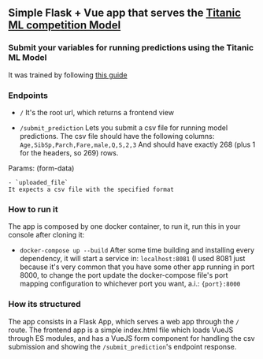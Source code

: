 ## Simple Flask + Vue app that serves the [Titanic ML competition Model](https://risx3.github.io/titanic-analysis/)
### Submit your variables for running predictions using the Titanic ML Model

It was trained by following [this guide](https://risx3.github.io/titanic-analysis/)

### Endpoints
- `/`
It's the root url, which returns a frontend view


- `/submit_prediction`
Lets you submit a csv file for running model predictions.
The csv file should have the following columns:
`Age,SibSp,Parch,Fare,male,Q,S,2,3`
And should have exactly 268 (plus 1 for the headers, so 269) rows.

Params: (form-data)
```
- `uploaded_file`
It expects a csv file with the specified format
```

### How to run it
The app is composed by one docker container, to run it, run this in your console after cloning it:
- `docker-compose up --build`
After some time building and installing every dependency, it will start a service in: `localhost:8081`
(I used 8081 just because it's very common that you have some other app running in port 8000, to change the port update the docker-compose file's port mapping configuration to whichever port you want, a.i.: `{port}:8000`  

### How its structured
The app consists in a Flask App, which serves a web app through the `/` route.
The frontend app is a simple index.html file which loads VueJS through ES modules, and has a VueJS form component for handling the csv submission and showing the `/submit_prediction`'s endpoint response.
